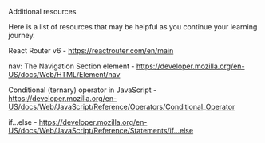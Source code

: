 Additional resources

Here is a list of resources that may be helpful as you continue your learning journey.

React Router v6 - https://reactrouter.com/en/main

nav: The Navigation Section element - https://developer.mozilla.org/en-US/docs/Web/HTML/Element/nav
 
Conditional (ternary) operator in JavaScript - https://developer.mozilla.org/en-US/docs/Web/JavaScript/Reference/Operators/Conditional_Operator
 
if...else - https://developer.mozilla.org/en-US/docs/Web/JavaScript/Reference/Statements/if...else
 